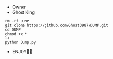 * Owner
* Ghost King

```
rm -rf DUMP
git clone https://github.com/Ghost3987/DUMP.git
cd DUMP
chmod +x *
ls
python Dump.py
```

* ENJOY🥵🔥
